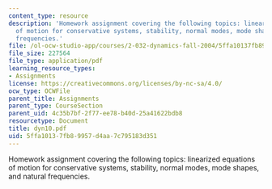 ```yaml
---
content_type: resource
description: 'Homework assignment covering the following topics: linearized equations
  of motion for conservative systems, stability, normal modes, mode shapes, and natural
  frequencies.'
file: /ol-ocw-studio-app/courses/2-032-dynamics-fall-2004/5ffa10137fb89957d4aa7c795183d351_dyn10.pdf
file_size: 227564
file_type: application/pdf
learning_resource_types:
- Assignments
license: https://creativecommons.org/licenses/by-nc-sa/4.0/
ocw_type: OCWFile
parent_title: Assignments
parent_type: CourseSection
parent_uid: 4c35b7bf-2f77-ee78-b40d-25a41622bdb8
resourcetype: Document
title: dyn10.pdf
uid: 5ffa1013-7fb8-9957-d4aa-7c795183d351
---
```

Homework assignment covering the following topics: linearized equations of motion for conservative systems, stability, normal modes, mode shapes, and natural frequencies.